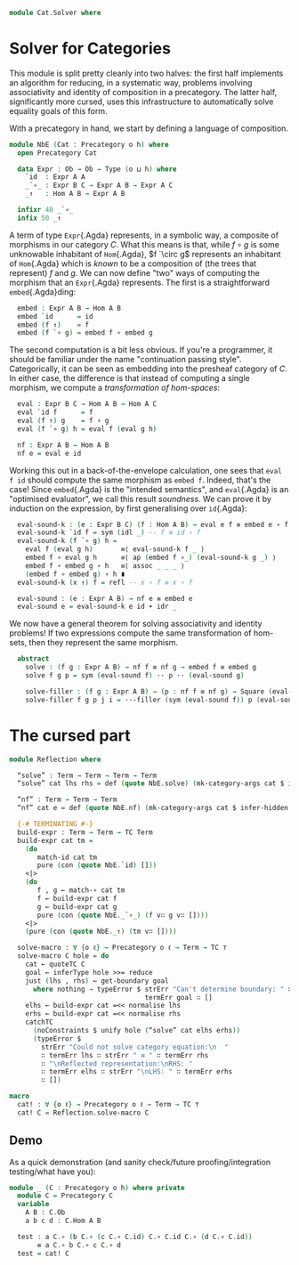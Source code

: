 <!--
```agda
open import 1Lab.Reflection.Solver
open import 1Lab.Reflection
open import 1Lab.Prelude hiding (id ; _∘_)

open import Cat.Base
open import Cat.Reflection

open import Data.Bool
open import Data.List
```
-->

```agda
module Cat.Solver where
```

<!--
```agda
private variable
  o h : Level
```
-->

# Solver for Categories

This module is split pretty cleanly into two halves: the first half
implements an algorithm for reducing, in a systematic way, problems
involving associativity and identity of composition in a precategory.
The latter half, significantly more cursed, uses this infrastructure to
automatically solve equality goals of this form.

With a precategory in hand, we start by defining a language of composition.

```agda
module NbE (Cat : Precategory o h) where
  open Precategory Cat
```
<!--
```agda
  private variable
    A B C : Ob
```
-->
```agda
  data Expr : Ob → Ob → Type (o ⊔ h) where
    `id  : Expr A A
    _`∘_ : Expr B C → Expr A B → Expr A C
    _↑   : Hom A B → Expr A B

  infixr 40 _`∘_
  infix 50 _↑
```

A term of type `Expr`{.Agda} represents, in a symbolic way, a composite
of morphisms in our category $C$. What this means is that, while $f
\circ g$ is some unknowable inhabitant of `Hom`{.Agda}, $f `\circ g$
represents an inhabitant of `Hom`{.Agda} which is _known_ to be a
composition of (the trees that represent) $f$ and $g$. We can now define
"two" ways of computing the morphism that an `Expr`{.Agda} represents.
The first is a straightforward `embed`{.Agda}ding:

```agda
  embed : Expr A B → Hom A B
  embed `id      = id
  embed (f ↑)    = f
  embed (f `∘ g) = embed f ∘ embed g
```

The second computation is a bit less obvious. If you're a programmer, it
should be familiar under the name "continuation passing style".
Categorically, it can be seen as embedding into the presheaf category of
$C$. In either case, the difference is that instead of computing a
single morphism, we compute a _transformation of hom-spaces_:

```agda
  eval : Expr B C → Hom A B → Hom A C
  eval `id f      = f
  eval (f ↑) g    = f ∘ g
  eval (f `∘ g) h = eval f (eval g h)

  nf : Expr A B → Hom A B
  nf e = eval e id
```

Working this out in a back-of-the-envelope calculation, one sees that
`eval f id` should compute the same morphism as `embed f`. Indeed,
that's the case! Since `embed`{.Agda} is the "intended semantics", and `eval`{.Agda} is an
"optimised evaluator", we call this result _soundness_. We can prove it
by induction on the expression, by first generalising over `id`{.Agda}:

```agda
  eval-sound-k : (e : Expr B C) (f : Hom A B) → eval e f ≡ embed e ∘ f
  eval-sound-k `id f = sym (idl _) -- f ≡ id ∘ f
  eval-sound-k (f `∘ g) h =
    eval f (eval g h)       ≡⟨ eval-sound-k f _ ⟩
    embed f ∘ eval g h      ≡⟨ ap (embed f ∘_) (eval-sound-k g _) ⟩
    embed f ∘ embed g ∘ h   ≡⟨ assoc _ _ _ ⟩
    (embed f ∘ embed g) ∘ h ∎
  eval-sound-k (x ↑) f = refl -- x ∘ f ≡ x ∘ f

  eval-sound : (e : Expr A B) → nf e ≡ embed e
  eval-sound e = eval-sound-k e id ∙ idr _
```

We now have a general theorem for solving associativity and identity
problems! If two expressions compute the same transformation of
hom-sets, then they represent the same morphism.

```agda
  abstract
    solve : (f g : Expr A B) → nf f ≡ nf g → embed f ≡ embed g
    solve f g p = sym (eval-sound f) ·· p ·· (eval-sound g)

    solve-filler : (f g : Expr A B) → (p : nf f ≡ nf g) → Square (eval-sound f) p (solve f g p) (eval-sound g)
    solve-filler f g p j i = ··-filler (sym (eval-sound f)) p (eval-sound g) j i
```

# The cursed part

```agda
module Reflection where

  “solve” : Term → Term → Term → Term
  “solve” cat lhs rhs = def (quote NbE.solve) (mk-category-args cat $ infer-hidden 2 $ lhs v∷ rhs v∷ def (quote refl) [] v∷ [])

  “nf” : Term → Term → Term
  “nf” cat e = def (quote NbE.nf) (mk-category-args cat $ infer-hidden 2 $ e v∷ [])

  {-# TERMINATING #-}
  build-expr : Term → Term → TC Term
  build-expr cat tm =
    (do
       match-id cat tm
       pure (con (quote NbE.`id) []))
    <|>
    (do
       f , g ← match-∘ cat tm
       f ← build-expr cat f
       g ← build-expr cat g
       pure (con (quote NbE._`∘_) (f v∷ g v∷ [])))
    <|>
    (pure (con (quote NbE._↑) (tm v∷ [])))

  solve-macro : ∀ {o ℓ} → Precategory o ℓ → Term → TC ⊤
  solve-macro C hole = do
    cat ← quoteTC C
    goal ← inferType hole >>= reduce
    just (lhs , rhs) ← get-boundary goal
      where nothing → typeError $ strErr "Can't determine boundary: " ∷
                                  termErr goal ∷ []
    elhs ← build-expr cat =<< normalise lhs
    erhs ← build-expr cat =<< normalise rhs
    catchTC
      (noConstraints $ unify hole (“solve” cat elhs erhs))
      (typeError $
        strErr "Could not solve category equation:\n  "
        ∷ termErr lhs ∷ strErr " ≡ " ∷ termErr rhs
        ∷ "\nReflected representation:\nRHS: "
        ∷ termErr elhs ∷ strErr "\nLHS: " ∷ termErr erhs
        ∷ [])

macro
  cat! : ∀ {o ℓ} → Precategory o ℓ → Term → TC ⊤
  cat! C = Reflection.solve-macro C
```

## Demo

As a quick demonstration (and sanity check/future proofing/integration
testing/what have you):

```agda
module _ (C : Precategory o h) where private
  module C = Precategory C
  variable
    A B : C.Ob
    a b c d : C.Hom A B

  test : a C.∘ (b C.∘ (c C.∘ C.id) C.∘ C.id C.∘ (d C.∘ C.id))
       ≡ a C.∘ b C.∘ c C.∘ d
  test = cat! C
```
